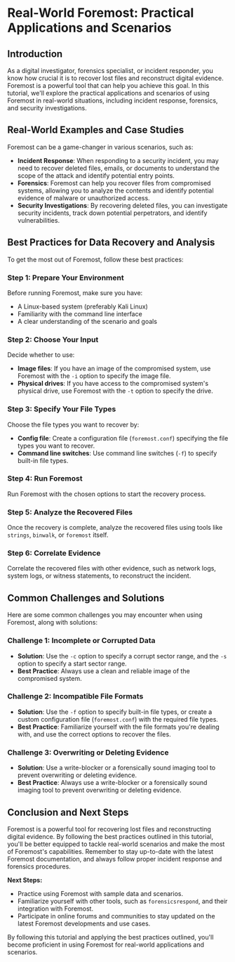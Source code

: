 **Real-World Foremost: Practical Applications and Scenarios**
===========================================================

**Introduction**
---------------

As a digital investigator, forensics specialist, or incident responder, you know how crucial it is to recover lost files and reconstruct digital evidence. Foremost is a powerful tool that can help you achieve this goal. In this tutorial, we'll explore the practical applications and scenarios of using Foremost in real-world situations, including incident response, forensics, and security investigations.

**Real-World Examples and Case Studies**
--------------------------------------

Foremost can be a game-changer in various scenarios, such as:

*   **Incident Response**: When responding to a security incident, you may need to recover deleted files, emails, or documents to understand the scope of the attack and identify potential entry points.
*   **Forensics**: Foremost can help you recover files from compromised systems, allowing you to analyze the contents and identify potential evidence of malware or unauthorized access.
*   **Security Investigations**: By recovering deleted files, you can investigate security incidents, track down potential perpetrators, and identify vulnerabilities.

**Best Practices for Data Recovery and Analysis**
-------------------------------------------------

To get the most out of Foremost, follow these best practices:

### **Step 1: Prepare Your Environment**

Before running Foremost, make sure you have:

*   A Linux-based system (preferably Kali Linux)
*   Familiarity with the command line interface
*   A clear understanding of the scenario and goals

### **Step 2: Choose Your Input**

Decide whether to use:

*   **Image files**: If you have an image of the compromised system, use Foremost with the `-i` option to specify the image file.
*   **Physical drives**: If you have access to the compromised system's physical drive, use Foremost with the `-t` option to specify the drive.

### **Step 3: Specify Your File Types**

Choose the file types you want to recover by:

*   **Config file**: Create a configuration file (`foremost.conf`) specifying the file types you want to recover.
*   **Command line switches**: Use command line switches (`-f`) to specify built-in file types.

### **Step 4: Run Foremost**

Run Foremost with the chosen options to start the recovery process.

### **Step 5: Analyze the Recovered Files**

Once the recovery is complete, analyze the recovered files using tools like `strings`, `binwalk`, or `foremost` itself.

### **Step 6: Correlate Evidence**

Correlate the recovered files with other evidence, such as network logs, system logs, or witness statements, to reconstruct the incident.

**Common Challenges and Solutions**
--------------------------------------

Here are some common challenges you may encounter when using Foremost, along with solutions:

### **Challenge 1: Incomplete or Corrupted Data**

*   **Solution**: Use the `-c` option to specify a corrupt sector range, and the `-s` option to specify a start sector range.
*   **Best Practice**: Always use a clean and reliable image of the compromised system.

### **Challenge 2: Incompatible File Formats**

*   **Solution**: Use the `-f` option to specify built-in file types, or create a custom configuration file (`foremost.conf`) with the required file types.
*   **Best Practice**: Familiarize yourself with the file formats you're dealing with, and use the correct options to recover the files.

### **Challenge 3: Overwriting or Deleting Evidence**

*   **Solution**: Use a write-blocker or a forensically sound imaging tool to prevent overwriting or deleting evidence.
*   **Best Practice**: Always use a write-blocker or a forensically sound imaging tool to prevent overwriting or deleting evidence.

**Conclusion and Next Steps**
-------------------------------

Foremost is a powerful tool for recovering lost files and reconstructing digital evidence. By following the best practices outlined in this tutorial, you'll be better equipped to tackle real-world scenarios and make the most of Foremost's capabilities. Remember to stay up-to-date with the latest Foremost documentation, and always follow proper incident response and forensics procedures.

**Next Steps:**

*   Practice using Foremost with sample data and scenarios.
*   Familiarize yourself with other tools, such as `forensicsrespond`, and their integration with Foremost.
*   Participate in online forums and communities to stay updated on the latest Foremost developments and use cases.

By following this tutorial and applying the best practices outlined, you'll become proficient in using Foremost for real-world applications and scenarios.